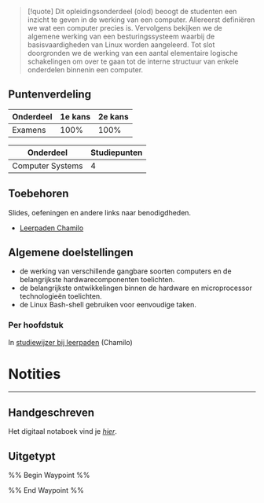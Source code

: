 >[!quote]
>Dit opleidingsonderdeel (olod) beoogt de studenten een inzicht te geven in de werking van een computer. Allereerst definiëren we wat een computer precies is. Vervolgens bekijken we de algemene werking van een besturingssysteem waarbij de basisvaardigheden van Linux worden aangeleerd. Tot slot doorgronden we de werking van een aantal elementaire logische schakelingen om over te gaan tot de interne structuur van enkele onderdelen binnenin een computer.

## Puntenverdeling

| Onderdeel | 1e kans | 2e kans |
| --------- | ------- | ------- |
| Examens   | 100%    | 100%    |

| Onderdeel        | Studiepunten |
| ---------------- | ------------ |
| Computer Systems | 4            |

## Toebehoren
Slides, oefeningen en andere links naar benodigdheden.
- [Leerpaden Chamilo](https://chamilo.hogent.be/index.php?go=CourseViewer&application=Chamilo%5CApplication%5CWeblcms&course=59249&tool=LearningPath&browser=Table&tool_action=Browser)

## Algemene doelstellingen
- de werking van verschillende gangbare soorten computers​​ en de belangrijkste hardwarecomponenten toelichten.​​
- de belangrijkste ontwikkelingen binnen de hardware en microprocessor technologieën toelichten.​​
- de Linux Bash-shell gebruiken voor eenvoudige taken.​

### Per hoofdstuk
In [studiewijzer bij leerpaden](https://chamilo.hogent.be/index.php?application=Chamilo%5CApplication%5CWeblcms&go=CourseViewer&course=59249&tool=LearningPath&tool_action=ComplexDisplay&publication=2396043&preview_content_object_id=4830731&learning_path_action=Viewer&child_id=141723) (Chamilo)

# Notities
---
## Handgeschreven
Het digitaal notaboek vind je *[hier](https://drive.google.com/drive/folders/19MFfBkp48F4e63byHzHa5kYravR2JxWS?usp=sharing)*. 

## Uitgetypt
%% Begin Waypoint %%


%% End Waypoint %%